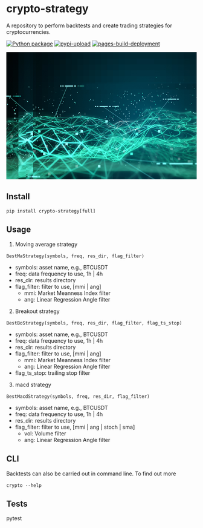 # crypto-strategy
A repository to perform backtests and create trading strategies for cryptocurrencies.

[![Python package](https://github.com/minggnim/crypto-strategy/actions/workflows/python-package.yml/badge.svg)](https://github.com/minggnim/crypto-strategy/actions/workflows/python-package.yml)
[![pypi-upload](https://github.com/minggnim/crypto-strategy/actions/workflows/python-publish.yml/badge.svg)](https://github.com/minggnim/crypto-strategy/actions/workflows/python-publish.yml)
[![pages-build-deployment](https://github.com/minggnim/crypto-strategy/actions/workflows/pages/pages-build-deployment/badge.svg)](https://github.com/minggnim/crypto-strategy/actions/workflows/pages/pages-build-deployment)

![](./img/algo-trading.png)


## Install
```
pip install crypto-strategy[full]
```

## Usage
1. Moving average strategy
```
BestMaStrategy(symbols, freq, res_dir, flag_filter)
```
- symbols: asset name, e.g., BTCUSDT
- freq: data frequency to use, 1h | 4h
- res_dir: results directory
- flag_filter: filter to use, [mmi | ang]
    - mmi: Market Meanness Index filter
    - ang: Linear Regression Angle filter

2. Breakout strategy
```
BestBoStrategy(symbols, freq, res_dir, flag_filter, flag_ts_stop)
```
- symbols: asset name, e.g., BTCUSDT
- freq: data frequency to use, 1h | 4h
- res_dir: results directory
- flag_filter: filter to use, [mmi | ang]
    - mmi: Market Meanness Index filter
    - ang: Linear Regression Angle filter
- flag_ts_stop: trailing stop filter

3. macd strategy
```
BestMacdStrategy(symbols, freq, res_dir, flag_filter)
```
- symbols: asset name, e.g., BTCUSDT
- freq: data frequency to use, 1h | 4h
- res_dir: results directory
- flag_filter: filter to use, [mmi | ang | stoch | sma]
    - vol: Volume filter
    - ang: Linear Regression Angle filter

## CLI

Backtests can also be carried out in command line. To find out more

```
crypto --help
```

## Tests
pytest